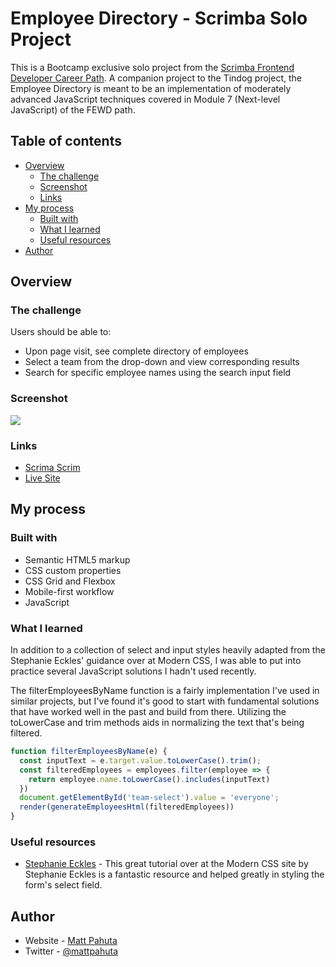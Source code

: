 # Employee Directory - Scrimba Solo Project

This is a Bootcamp exclusive solo project from the [Scrimba Frontend Developer Career Path](https://www.scrimba.com). A companion project to the Tindog project, the Employee Directory is meant to be an implementation of moderately advanced JavaScript techniques covered in Module 7 (Next-level JavaScript) of the FEWD path.


## Table of contents

- [Overview](#overview)
  - [The challenge](#the-challenge)
  - [Screenshot](#screenshot)
  - [Links](#links)
- [My process](#my-process)
  - [Built with](#built-with)
  - [What I learned](#what-i-learned)
  - [Useful resources](#useful-resources)
- [Author](#author)


## Overview

### The challenge

Users should be able to:

- Upon page visit, see complete directory of employees
- Select a team from the drop-down and view corresponding results
- Search for specific employee names using the search input field

### Screenshot

![](./images/project-ss.jpg.jpg)


### Links

- [Scrima Scrim](https://your-solution-url.com)
- [Live Site](https://your-live-site-url.com)

## My process

### Built with

- Semantic HTML5 markup
- CSS custom properties
- CSS Grid and Flexbox
- Mobile-first workflow
- JavaScript

### What I learned

In addition to a collection of select and input styles heavily adapted from the Stephanie Eckles' guidance over at Modern CSS, I was able to put into practice several JavaScript solutions I hadn't used recently. 

The filterEmployeesByName function is a fairly implementation I've used in similar projects, but I've found it's good to start with fundamental solutions that have worked well in the past and build from there. Utilizing the toLowerCase and trim methods aids in normalizing the text that's being filtered. 

```js
function filterEmployeesByName(e) {
  const inputText = e.target.value.toLowerCase().trim();
  const filteredEmployees = employees.filter(employee => {
    return employee.name.toLowerCase().includes(inputText)
  })
  document.getElementById('team-select').value = 'everyone';
  render(generateEmployeesHtml(filteredEmployees))
}
```

### Useful resources

- [Stephanie Eckles](https://moderncss.dev/custom-select-styles-with-pure-css/) - This great tutorial over at the Modern CSS site by Stephanie Eckles is a fantastic resource and helped greatly in styling the form's select field.


## Author

- Website - [Matt Pahuta](https://www.mattpahuta.com)
- Twitter - [@mattpahuta](https://www.twitter.com/MattPahuta)
